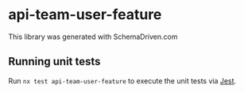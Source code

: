 
# api-team-user-feature

This library was generated with SchemaDriven.com

## Running unit tests

Run `nx test api-team-user-feature` to execute the unit tests via [Jest](https://jestjs.io).

